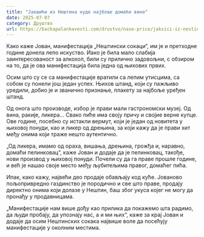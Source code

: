 ```yaml
---
title: "Јакшићи из Нештина нуде најбоље домаће вино"
date: 2025-07-07
category: Друштво
url: https://backapalankavesti.com/drustvo/nase-price/jaksici-iz-nestina-nude-najbolje-domace-vino/
---
```


Како каже Јован, манифестација „Нештински сокаци“, им је и претходне године донела лепо искуство. Иако је била мало слабија заинтересованост за алкохол, били су прилично задовољни, с обзиром на то, да је ова манифестација била једна од њихових првих.

Осим што су се са манифестације вратили са лепим утисцима, са собом су понели још један успех. Њихов штанд, који су пажљиво уредили, добио је и званично признање, плакету за најбоље уређен штанд.

Од онога што производе, избор је прави мали гастрономски музеј. Од вина, ракије, ликера… Свако пиће има своју причу и својие верне купце. Ове године, посебно су истакли вермут, који је један од новитета у њиховој понуди, као и ликер од дрењина, за који кажу да је прави хит међу онима који траже нешто аутентично.

„Од ликера, имамо од ораха, вишања, дрењина, грожђа и, наравно, домаћи пелинковац“, каже Јован и додаје да је пелинковац, такође, нови производ у њиховој понуди. Почели су да га праве прошле године, и већ је нашао своје место међу љубитељима правог, домаћег пића.

Ипак, како кажу, највећи део продаје обављају код куће. Јованово пољопривредно газдинство је породично и све што праве, продају директно онима који долазе у Нештин, баш због укуса којег не могу да пронађу у продавницама.

„Манифестације нам више дођу као прилика да покажемо шта радимо, да људи пробају, да упознају нас, а и ми њих“, каже за крај Јован и додаје да осим Нештинских сокака највише воле да посећују манифестације у околним местима.
